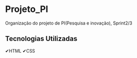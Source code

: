 # Projeto_PI
Organização do projeto de PI(Pesquisa e inovação), Sprint2/3
## Tecnologias Utilizadas
✔HTML ✔CSS
